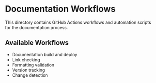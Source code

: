 # Documentation Workflows

This directory contains GitHub Actions workflows and automation scripts for the documentation process.

## Available Workflows

- Documentation build and deploy
- Link checking
- Formatting validation
- Version tracking
- Change detection